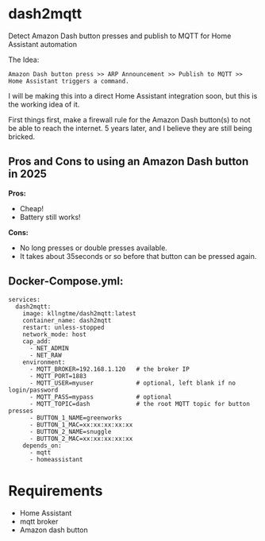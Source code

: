 # dash2mqtt
Detect Amazon Dash button presses and publish to MQTT for Home Assistant automation

The Idea:
```
Amazon Dash button press >> ARP Announcement >> Publish to MQTT >> Home Assistant triggers a command.
```
I will be making this into a direct Home Assistant integration soon, but this is the working idea of it.


First things first, make a firewall rule for the Amazon Dash button(s) to not be able to reach the internet. 
5 years later, and I believe they are still being bricked.

<h2>Pros and Cons to using an Amazon Dash button in 2025</h2>

<b>Pros:</b><br>
 - Cheap!<br>
 - Battery still works!<br>

 <b>Cons:</b><br>
 - No long presses or double presses available.<br>
 - It takes about 35seconds or so before that button can be pressed again.<br>


<h2>Docker-Compose.yml:</h2>

```
services:
  dash2mqtt:
    image: kllngtme/dash2mqtt:latest
    container_name: dash2mqtt
    restart: unless-stopped
    network_mode: host
    cap_add:
      - NET_ADMIN
      - NET_RAW
    environment:
      - MQTT_BROKER=192.168.1.120   # the broker IP
      - MQTT_PORT=1883
      - MQTT_USER=myuser            # optional, left blank if no login/password
      - MQTT_PASS=mypass            # optional
      - MQTT_TOPIC=dash             # the root MQTT topic for button presses
      - BUTTON_1_NAME=greenworks
      - BUTTON_1_MAC=xx:xx:xx:xx:xx
      - BUTTON_2_NAME=snuggle
      - BUTTON_2_MAC=xx:xx:xx:xx:xx
    depends_on:
      - mqtt
      - homeassistant
```

# Requirements
- Home Assistant
- mqtt broker
- Amazon dash button
